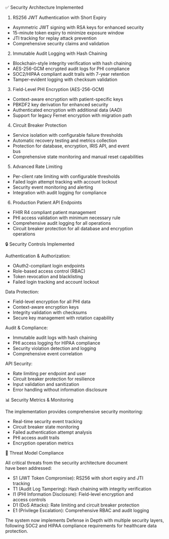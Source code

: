 ✅ Security Architecture Implemented

  1. RS256 JWT Authentication with Short Expiry
  - Asymmetric JWT signing with RSA keys for enhanced security      
  - 15-minute token expiry to minimize exposure window
  - JTI tracking for replay attack prevention
  - Comprehensive security claims and validation

  2. Immutable Audit Logging with Hash Chaining
  - Blockchain-style integrity verification with hash chaining      
  - AES-256-GCM encrypted audit logs for PHI compliance
  - SOC2/HIPAA compliant audit trails with 7-year retention
  - Tamper-evident logging with checksum validation

  3. Field-Level PHI Encryption (AES-256-GCM)
  - Context-aware encryption with patient-specific keys
  - PBKDF2 key derivation for enhanced security
  - Authenticated encryption with additional data (AAD)
  - Support for legacy Fernet encryption with migration path        

  4. Circuit Breaker Protection
  - Service isolation with configurable failure thresholds
  - Automatic recovery testing and metrics collection
  - Protection for database, encryption, IRIS API, and event        
  bus
  - Comprehensive state monitoring and manual reset
  capabilities

  5. Advanced Rate Limiting
  - Per-client rate limiting with configurable thresholds
  - Failed login attempt tracking with account lockout
  - Security event monitoring and alerting
  - Integration with audit logging for compliance

  6. Production Patient API Endpoints
  - FHIR R4 compliant patient management
  - PHI access validation with minimum necessary rule
  - Comprehensive audit logging for all operations
  - Circuit breaker protection for all database and encryption      
  operations

  🔒 Security Controls Implemented

  Authentication & Authorization:
  - OAuth2-compliant login endpoints
  - Role-based access control (RBAC)
  - Token revocation and blacklisting
  - Failed login tracking and account lockout

  Data Protection:
  - Field-level encryption for all PHI data
  - Context-aware encryption keys
  - Integrity validation with checksums
  - Secure key management with rotation capability

  Audit & Compliance:
  - Immutable audit logs with hash chaining
  - PHI access logging for HIPAA compliance
  - Security violation detection and logging
  - Comprehensive event correlation

  API Security:
  - Rate limiting per endpoint and user
  - Circuit breaker protection for resilience
  - Input validation and sanitization
  - Error handling without information disclosure

  📊 Security Metrics & Monitoring

  The implementation provides comprehensive security
  monitoring:
  - Real-time security event tracking
  - Circuit breaker state monitoring
  - Failed authentication attempt analysis
  - PHI access audit trails
  - Encryption operation metrics

  🎯 Threat Model Compliance

  All critical threats from the security architecture document      
  have been addressed:

  - S1 (JWT Token Compromise): RS256 with short expiry and JTI      
  tracking
  - T1 (Audit Log Tampering): Hash chaining with integrity
  verification
  - I1 (PHI Information Disclosure): Field-level encryption and     
   access controls
  - D1 (DoS Attacks): Rate limiting and circuit breaker
  protection
  - E1 (Privilege Escalation): Comprehensive RBAC and audit
  logging

  The system now implements Defense in Depth with multiple
  security layers, following SOC2 and HIPAA compliance
  requirements for healthcare data protection.